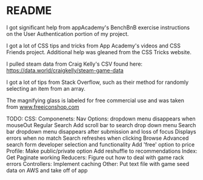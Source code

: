 # README

I got significant help from appAcademy's BenchBnB exercise instructions on the User Authentication portion of my project.

I got a lot of CSS tips and tricks from App Academy's videos and CSS Friends project.  Additional help was gleaned from the CSS Tricks website.

I pulled steam data from Craig Kelly's CSV found here: https://data.world/craigkelly/steam-game-data

I got a lot of tips from Stack Overflow, such as their method for randomly selecting an item from an array.

The magnifying glass is labeled for free commercial use and was taken from www.freeiconshop.com

TODO:
  CSS:
  Componenets:
    Nav Options:
      dropdown menu disappears when mouseOut
    Regular Search
      Add scroll bar to search drop down menu
      Search bar dropdown menu disappears after submission and loss of focus 
      Displays errors when no match
      Search refreshes when clicking Browse
    Advanced search form
      developer selection and functionality
      Add 'free' option to price
    Profile:
      Make public/private option
      Add reshuffle to recommendations
    Index:
      Get Paginate working
  Reducers:
    Figure out how to deal with game rack errors
  Controllers:
    Implement caching
  Other:
    Put text file with game seed data on AWS and take off of app

